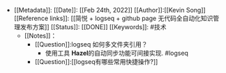 - [[Metadata]]:
  [[Date]]: [[Feb 24th, 2022]] 
  [[Author]]:[[Kevin Song]]
  [[Reference links]]: [[简悦 + logseq + github page 无代码全自动化知识管理发布方案]] 
  [[Status]]: [[DONE]]
  [[Keywords]]: #技术
	- [[Notes]]：
		- [[Question]]:logseq 如何多文件夹引用？
			- 使用工具 **Hazel**的自动同步功能可间接实现.
			  #logseq
		- [[Question]]:[[logseq有哪些常用快捷操作?]]